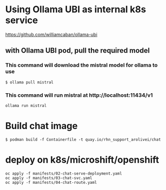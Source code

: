 
# Using Ollama UBI as internal k8s service
https://github.com/williamcaban/ollama-ubi

## with Ollama UBI pod, pull the required model
### This command will download the mistral model for ollama to use

~~~
$ ollama pull mistral
~~~

### This command will run mistral at http://localhost:11434/v1

~~~
ollama run mistral
~~~

# Build chat image

~~~
$ podman build -f Containerfile -t quay.io/rhn_support_arolivei/chat
~~~

# deploy on k8s/microshift/openshift

~~~
oc apply -f manifests/02-chat-serve-deployment.yaml
oc apply -f manifests/03-chat-svc.yaml
oc apply -f manifests/04-chat-route.yaml
~~~
